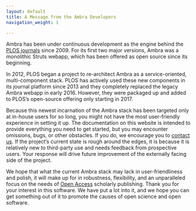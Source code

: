 ```yaml
---
layout: default
title: A Message from the Ambra Developers
navigation_weight: 1

---
```


Ambra has been under continuous development as the engine behind the [PLOS
journals][journals] since 2009. For its first two major versions, Ambra was a
monolithic Struts webapp, which has been offered as open source since its
beginning.

In 2012, PLOS began a project to re-architect Ambra as a service-oriented,
multi-component stack. PLOS has actively used these new components in its
journal platform since 2013 and they completely replaced the legacy Ambra
webapp in early 2016. However, they were packaged up and added to PLOS’s
open-source offering only starting in 2017.

Because this newest incarnation of the Ambra stack has been targeted only at
in-house users for so long, you might not have the most user-friendly
experience in setting it up. The documentation on this website is intended to
provide everything you need to get started, but you may encounter omissions,
bugs, or other obstacles. If you do, we encourage you to [contact us][email].
If the project’s current state is rough around the edges, it is because it is
relatively new to third-party use and needs feedback from prospective users.
Your response will drive future improvement of the externally facing side of
the project.

We hope that what the current Ambra stack may lack in user-friendliness and
polish, it will make up for in robustness, flexibility, and an unparalleled
focus on the needs of [Open Access][oa] scholarly publishing. Thank you for
your interest in this software. We have put a lot into it, and we hope you can
get something out of it to promote the causes of open science and open
software.

  [journals]: http://journals.plos.org/
  [email]:    mailto:dev@ambraproject.org
  [oa]:       https://www.plos.org/open-access/
